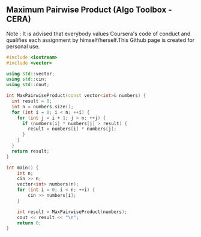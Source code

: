 ## Maximum Pairwise Product (Algo Toolbox - CERA)

Note : It is advised that everybody values Coursera's code of conduct and qualifies each assignment by himself/herself.This Github page is created for personal use.
```c++
#include <iostream>
#include <vector>

using std::vector;
using std::cin;
using std::cout;

int MaxPairwiseProduct(const vector<int>& numbers) {
  int result = 0;
  int n = numbers.size();
  for (int i = 0; i < n; ++i) {
    for (int j = i + 1; j < n; ++j) {
      if (numbers[i] * numbers[j] > result) {
        result = numbers[i] * numbers[j];
      }
    }
  }
  return result;
}

int main() {
    int n;
    cin >> n;
    vector<int> numbers(n);
    for (int i = 0; i < n; ++i) {
        cin >> numbers[i];
    } 

    int result = MaxPairwiseProduct(numbers);
    cout << result << "\n";
    return 0;
}
```
